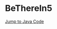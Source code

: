 # BeThereIn5

[Jump to Java Code](https://github.com/Henri93/BeThereIn5/tree/master/app/src/main/java/henrygarant/com/demomap)
